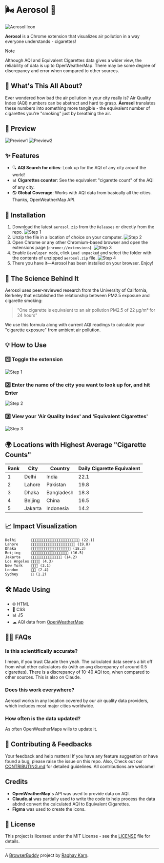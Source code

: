 # 🌬️ Aerosol 🚬

![Aerosol Icon](icon128.png)

**Aerosol** is a Chrome extension that visualizes air pollution in a way everyone understands - cigarettes!

> [!NOTE]
> Although AQI and Equivalent Cigarettes data gives a wider view, the reliability of data is up to OpenWeatherMap. There may be some degree of discrepancy and error when compared to other sources.


## 🤔 What's This All About?

Ever wondered how bad the air pollution in your city really is? Air Quality Index (AQI) numbers can be abstract and hard to grasp. **Aerosol** translates these numbers into something more tangible - the equivalent number of cigarettes you're "smoking" just by breathing the air.

## 📸 Preview
![Preview1](images/preview1.png)
![Preview2](images/preview2.png)

## ✨ Features

- 🔍 **AQI Search for cities**: Look up for the AQI of any city arounf the world!
- 📊 **Cigarettes counter**: See the equivalent "cigarette count" of the AQI of any city.
- 🌎 **Global Coverage**: Works with AQI data from basically all the cities. Thanks, OpenWeatherMap API.

## 🚀 Installation

1. Download the latest `aerosol.zip` from the `Releases` or directly from the repo.
![Step 1](images/dwd1.png)
2. Unzip the file in a location of choice on your computer.
![Step 2](images/dwd2.png)
3. Open Chrome or any other Chromium-based browser and open the extensions page (`chrome://extensions`).
![Step 3](images/dwd3.png)
4. Enable `Developer mode`, click `Load unpacked` and select the folder with the contents of unzipped `aerosol.zip` file.
![Step 4](images/dwd4.png)
5. There you have it—Aerosol has been installed on your browser. Enjoy!


## 🧠 The Science Behind It

Aerosol uses peer-reviewed research from the University of California, Berkeley that established the relationship between PM2.5 exposure and cigarette smoking:

> "One cigarette is equivalent to an air pollution PM2.5 of 22 μg/m³ for 24 hours"

We use this formula along with current AQI readings to calculate your "cigarette exposure" from ambient air pollution.

## 💡 How to Use

### 1️⃣ Toggle the extension
![Step 1](images/step1.png)

### 2️⃣ Enter the name of the city you want to look up for, and hit Enter
![Step 2](images/step2.png)

### 3️⃣ View your 'Air Quality Index' and 'Equivalent Cigarettes'
![Step 3](images/step3.png)

## 🌍 Locations with Highest Average "Cigarette Counts"

| Rank | City | Country | Daily Cigarette Equivalent |
|------|------|---------|----------------------------|
| 1 | Delhi | India | 22.1 |
| 2 | Lahore | Pakistan | 19.8 |
| 3 | Dhaka | Bangladesh | 18.3 |
| 4 | Beijing | China | 16.5 |
| 5 | Jakarta | Indonesia | 14.2 |

## 📈 Impact Visualization

```
Delhi       🚬🚬🚬🚬🚬🚬🚬🚬🚬🚬🚬🚬🚬🚬🚬🚬🚬🚬🚬🚬🚬🚬 (22.1)
Lahore      🚬🚬🚬🚬🚬🚬🚬🚬🚬🚬🚬🚬🚬🚬🚬🚬🚬🚬🚬🚬 (19.8)
Dhaka       🚬🚬🚬🚬🚬🚬🚬🚬🚬🚬🚬🚬🚬🚬🚬🚬🚬🚬 (18.3)
Beijing     🚬🚬🚬🚬🚬🚬🚬🚬🚬🚬🚬🚬🚬🚬🚬🚬🚬 (16.5)
Jakarta     🚬🚬🚬🚬🚬🚬🚬🚬🚬🚬🚬🚬🚬🚬 (14.2)
Los Angeles 🚬🚬🚬🚬 (4.3)
New York    🚬🚬🚬 (3.1)
London      🚬🚬 (2.4)
Sydney      🚬 (1.2)
```

## 🛠️ Made Using

- 🌐 HTML
- 🎨 CSS
- 📊 JS
- ☁  AQI data from [OpenWeatherMap](https://openweathermap.org)

## 🙋‍♀️ FAQs

### Is this scientifically accurate?
I mean, if you trust Claude then yeah. The calculated data seems a bit off from what other calculators do (with an avg discrepancy of around 0.5 cigarettes). There is a discrepancy of 10-40 AQI too, when compared to other sources. This is also on Claude.

### Does this work everywhere?
Aerosol works in any location covered by our air quality data providers, which includes most major cities worldwide.

### How often is the data updated?
As often OpenWeatherMaps wills to update it.

## 🤝 Contributing & Feedbacks
Your feedback and help matters! If you have any feature suggestion or have found a bug, please raise the issue on this repo. Also, Check out our [CONTRIBUTING.md](https://github.com/raghav-karn/.github/blob/main/CONTRIBUTING.md) for detailed guidelines. All contributions are welcome!

## Credits

- **OpenWeatherMap**'s API was used to provide data on AQI.
- **Claude.ai** was partially used to write the code to help process the data abdnd convert the calculated AQI to Equivalent Cigarettes.
- **Figma** was used to create the icons.

## 📝 License

This project is licensed under the MIT License - see the [LICENSE](LICENSE) file for details.

---

A [BrowserBuddy](https://browserbuddy.hackclub.com) project by [Raghav Karn](https://github.com/raghav-karn).